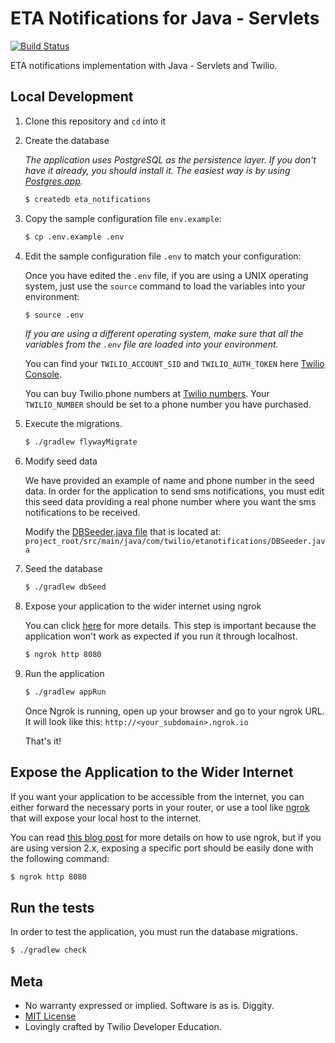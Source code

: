 # ETA Notifications for Java - Servlets
[![Build Status](https://travis-ci.org/TwilioDevEd/eta-notifications-servlets.svg?branch=master)](https://travis-ci.org/TwilioDevEd/eta-notifications-servlets)

ETA notifications implementation with Java - Servlets and Twilio.

## Local Development

1. Clone this repository and `cd` into it

1. Create the database

   _The application uses PostgreSQL as the persistence layer. If you
   don't have it already, you should install it. The easiest way is by
   using [Postgres.app](http://postgresapp.com/)._

   ```bash
   $ createdb eta_notifications

   ```

1. Copy the sample configuration file `env.example`:

   ```bash
   $ cp .env.example .env
   ```

1. Edit the sample configuration file `.env` to match your configuration:

   Once you have edited the `.env` file, if you are using a UNIX operating system,
   just use the `source` command to load the variables into your environment:

   ```bash
   $ source .env
   ```

   _If you are using a different operating system, make sure that all the
   variables from the `.env` file are loaded into your environment._

   You can find your `TWILIO_ACCOUNT_SID` and `TWILIO_AUTH_TOKEN` here
   [Twilio Console](https://www.twilio.com/console).

   You can buy Twilio phone numbers at [Twilio numbers](https://www.twilio.com/console/phone-numbers/incoming).
   Your `TWILIO_NUMBER` should be set to a phone number you have purchased.

1. Execute the migrations.

   ```bash
   $ ./gradlew flywayMigrate
   ```

1. Modify seed data

   We have provided an example of name and phone number in the seed data. In order for
   the application to send sms notifications, you must edit this seed data providing
   a real phone number where you want the sms notifications to be received.

   Modify the
   [DBSeeder.java file](https://github.com/TwilioDevEd/eta-notifications-servlets/blob/master/src/main/java/com/twilio/etanotifications/DBSeeder.java)
   that is located at: `project_root/src/main/java/com/twilio/etanotifications/DBSeeder.java`

1. Seed the database

   ```bash
   $ ./gradlew dbSeed
   ```

1. Expose your application to the wider internet using ngrok

   You can click
   [here](#expose-the-application-to-the-wider-internet) for more details. This step
   is important because the application won't work as expected if you run it through
   localhost.

   ```bash
   $ ngrok http 8080
   ```

1. Run the application

   ```bash
   $ ./gradlew appRun
   ```
   Once Ngrok is running, open up your browser and go to your ngrok URL. It will
   look like this: `http://<your_subdomain>.ngrok.io`
 
   That's it!

## Expose the Application to the Wider Internet

If you want your application to be accessible from the internet, you can either
forward the necessary ports in your router, or use a tool like
[ngrok](https://ngrok.com/) that will expose your local host to the internet.

You can read [this blog post](https://www.twilio.com/blog/2015/09/6-awesome-reasons-to-use-ngrok-when-testing-webhooks.html)
for more details on how to use ngrok, but if you are using version 2.x, exposing
a specific port should be easily done with the following command:

```bash
$ ngrok http 8080
```

## Run the tests
In order to test the application, you must run the database migrations.

```bash
$ ./gradlew check
```

## Meta

* No warranty expressed or implied. Software is as is. Diggity.
* [MIT License](http://www.opensource.org/licenses/mit-license.html)
* Lovingly crafted by Twilio Developer Education.
